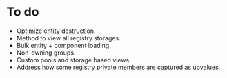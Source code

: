 # To do

- Optimize entity destruction.
- Method to view all registry storages.
- Bulk entity + component loading.
- Non-owning groups.
- Custom pools and storage based views.
- Address how some registry private members are captured as upvalues.
